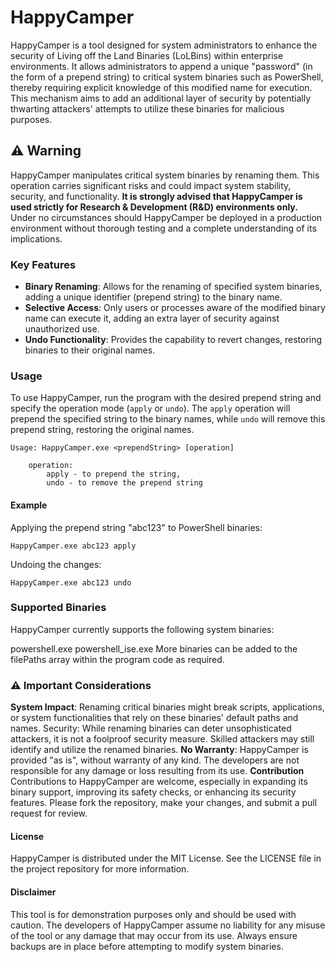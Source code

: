 # HappyCamper

HappyCamper is a tool designed for system administrators to enhance the security of Living off the Land Binaries (LoLBins) within enterprise environments. It allows administrators to append a unique "password" (in the form of a prepend string) to critical system binaries such as PowerShell, thereby requiring explicit knowledge of this modified name for execution. This mechanism aims to add an additional layer of security by potentially thwarting attackers' attempts to utilize these binaries for malicious purposes.

## ⚠️ Warning

HappyCamper manipulates critical system binaries by renaming them. This operation carries significant risks and could impact system stability, security, and functionality. **It is strongly advised that HappyCamper is used strictly for Research & Development (R&D) environments only.** Under no circumstances should HappyCamper be deployed in a production environment without thorough testing and a complete understanding of its implications.

### Key Features

- **Binary Renaming**: Allows for the renaming of specified system binaries, adding a unique identifier (prepend string) to the binary name.
- **Selective Access**: Only users or processes aware of the modified binary name can execute it, adding an extra layer of security against unauthorized use.
- **Undo Functionality**: Provides the capability to revert changes, restoring binaries to their original names.

### Usage

To use HappyCamper, run the program with the desired prepend string and specify the operation mode (`apply` or `undo`). The `apply` operation will prepend the specified string to the binary names, while `undo` will remove this prepend string, restoring the original names.

```plaintext
Usage: HappyCamper.exe <prependString> [operation]
    
    operation: 
        apply - to prepend the string, 
        undo - to remove the prepend string
```
        
#### Example

Applying the prepend string "abc123" to PowerShell binaries:

```shell
HappyCamper.exe abc123 apply
```

Undoing the changes:

```shell
HappyCamper.exe abc123 undo
```

### Supported Binaries

HappyCamper currently supports the following system binaries:

powershell.exe
powershell_ise.exe
More binaries can be added to the filePaths array within the program code as required.

### ⚠️ Important Considerations
**System Impact**: Renaming critical binaries might break scripts, applications, or system functionalities that rely on these binaries' default paths and names.
Security: While renaming binaries can deter unsophisticated attackers, it is not a foolproof security measure. Skilled attackers may still identify and utilize the renamed binaries.
**No Warranty**: HappyCamper is provided "as is", without warranty of any kind. The developers are not responsible for any damage or loss resulting from its use.
**Contribution**
Contributions to HappyCamper are welcome, especially in expanding its binary support, improving its safety checks, or enhancing its security features. Please fork the repository, make your changes, and submit a pull request for review.

#### License
HappyCamper is distributed under the MIT License. See the LICENSE file in the project repository for more information.

#### Disclaimer
This tool is for demonstration purposes only and should be used with caution. The developers of HappyCamper assume no liability for any misuse of the tool or any damage that may occur from its use. Always ensure backups are in place before attempting to modify system binaries.
